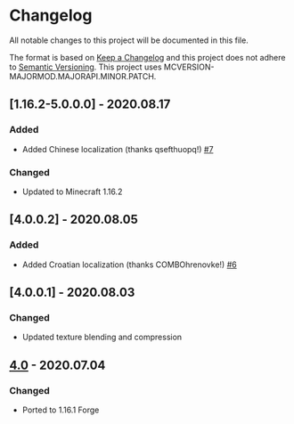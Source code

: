 # Changelog
All notable changes to this project will be documented in this file.

The format is based on [Keep a Changelog](http://keepachangelog.com/en/1.0.0/) and this project does not adhere to [Semantic Versioning](http://semver.org/spec/v2.0.0.html).
This project uses MCVERSION-MAJORMOD.MAJORAPI.MINOR.PATCH.

## [1.16.2-5.0.0.0] - 2020.08.17
### Added
- Added Chinese localization (thanks qsefthuopq!) [#7](https://github.com/TheIllusiveC4/Bedspreads/pull/7)
### Changed
- Updated to Minecraft 1.16.2

## [4.0.0.2] - 2020.08.05
### Added
- Added Croatian localization (thanks COMBOhrenovke!) [#6](https://github.com/TheIllusiveC4/Bedspreads/pull/6)

## [4.0.0.1] - 2020.08.03
### Changed
- Updated texture blending and compression

## [4.0](https://github.com/TheIllusiveC4/Bedspreads/compare/1.15.x...master) - 2020.07.04
### Changed
- Ported to 1.16.1 Forge
